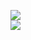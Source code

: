 [![](https://img.shields.io/badge/Made%20With-Github%20Spray-lightgrey.svg?style=for-the-badge&logo=github)](https://github.com/Annihil/github-spray#30149)  
[![](https://i.imgur.com/2DrTn0Z.gif)](https://github.com/Annihil/github-spray)